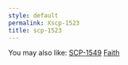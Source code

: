 ```yaml
---
style: default
permalink: Xscp-1523
title: scp-1523
---
```

You may also like:
[SCP-1549](http://scp-wiki.net/scp-1549)
[Faith](http://scp-wiki.net/faith)